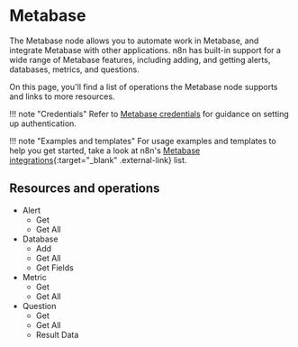 # Metabase

The Metabase node allows you to automate work in Metabase, and integrate Metabase with other applications. n8n has built-in support for a wide range of Metabase features, including adding, and getting alerts, databases, metrics, and questions. 

On this page, you'll find a list of operations the Metabase node supports and links to more resources.

!!! note "Credentials"
    Refer to [Metabase credentials](https://docs.n8n.io/integrations/builtin/credentials/metabase/) for guidance on setting up authentication. 

!!! note "Examples and templates"
    For usage examples and templates to help you get started, take a look at n8n's [Metabase integrations](https://n8n.io/integrations/metabase/){:target="_blank" .external-link} list.
	

## Resources and operations

* Alert
    * Get
    * Get All
* Database
    * Add
    * Get All
    * Get Fields
* Metric
    * Get
    * Get All
* Question
    * Get
    * Get All
    * Result Data
